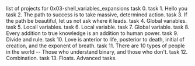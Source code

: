 list of projects for 0x03-shell_variables_expansions
task 0. <o>
task 1. Hello you
task 2. The path to success is to take massive, determined action.
task 3. If the path be beautiful, let us not ask where it leads.
task 4. Global variables.
task 5. Locall variables.
task 6. Local variable.
task 7. Global variable.
task 8. Every addition to true knowledge is an addition to human power.
task 9. Divide and rule.
task 10. Love is anterior to life, posterior to death, initial of creation, and the exponent of breath.
task 11. There are 10 types of people in the world -- Those who understand binary, and those who don't.
task 12. Combination.
task 13. Floats.
	Advanced tasks.

